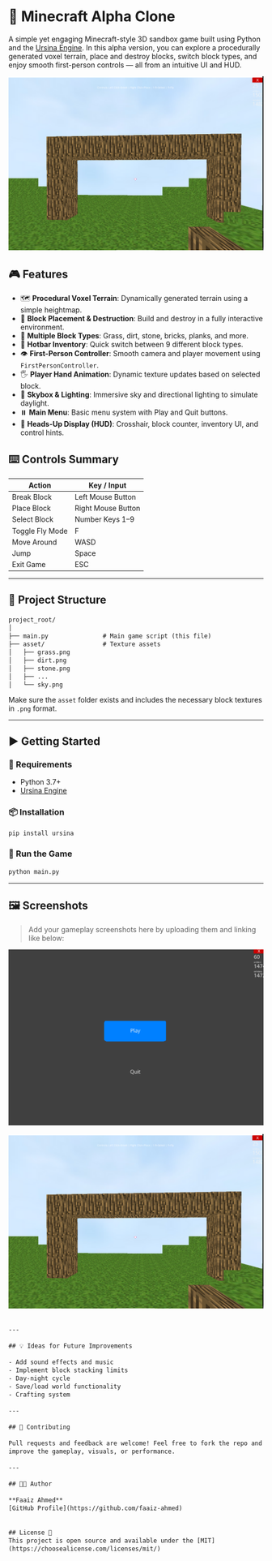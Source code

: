 # 🧱 Minecraft Alpha Clone 

A simple yet engaging Minecraft-style 3D sandbox game built using Python and the [Ursina Engine](https://www.ursinaengine.org/). In this alpha version, you can explore a procedurally generated voxel terrain, place and destroy blocks, switch block types, and enjoy smooth first-person controls — all from an intuitive UI and HUD.

![Gameplay](screenshots/Gameplay.png)
## 🎮 Features

- 🗺️ **Procedural Voxel Terrain**: Dynamically generated terrain using a simple heightmap.
- 👷 **Block Placement & Destruction**: Build and destroy in a fully interactive environment.
- 🧱 **Multiple Block Types**: Grass, dirt, stone, bricks, planks, and more.
- 🧰 **Hotbar Inventory**: Quick switch between 9 different block types.
- 👁️ **First-Person Controller**: Smooth camera and player movement using `FirstPersonController`.
- 🖐️ **Player Hand Animation**: Dynamic texture updates based on selected block.
- 🌄 **Skybox & Lighting**: Immersive sky and directional lighting to simulate daylight.
- ⏸️ **Main Menu**: Basic menu system with Play and Quit buttons.
- 🧭 **Heads-Up Display (HUD)**: Crosshair, block counter, inventory UI, and control hints.

## ⌨️ Controls Summary

| Action             | Key / Input         |
|--------------------|---------------------|
| Break Block        | Left Mouse Button   |
| Place Block        | Right Mouse Button  |
| Select Block       | Number Keys 1–9     |
| Toggle Fly Mode    | F                   |
| Move Around        | WASD                |
| Jump               | Space               |
| Exit Game          | ESC                 |

---

## 📂 Project Structure

```
project_root/
│
├── main.py               # Main game script (this file)
├── asset/                # Texture assets
│   ├── grass.png
│   ├── dirt.png
│   ├── stone.png
│   ├── ...
│   └── sky.png
```

Make sure the `asset` folder exists and includes the necessary block textures in `.png` format.

---

## ▶️ Getting Started

### 🔧 Requirements

- Python 3.7+
- [Ursina Engine](https://pypi.org/project/ursina/)

### 📦 Installation

```bash
pip install ursina
```

### 🚀 Run the Game

```bash
python main.py
```

---

## 🖼️ Screenshots

> Add your gameplay screenshots here by uploading them and linking like below:


![Main Menu](screenshots/mainmenu.png)

![Gameplay](screenshots/Gameplay.png)
```

---

## 💡 Ideas for Future Improvements

- Add sound effects and music
- Implement block stacking limits
- Day-night cycle
- Save/load world functionality
- Crafting system

---

## 🤝 Contributing

Pull requests and feedback are welcome! Feel free to fork the repo and improve the gameplay, visuals, or performance.

---

## 🧑‍💻 Author

**Faaiz Ahmed**  
[GitHub Profile](https://github.com/faaiz-ahmed)


## License 📜
This project is open source and available under the [MIT](https://choosealicense.com/licenses/mit/)

